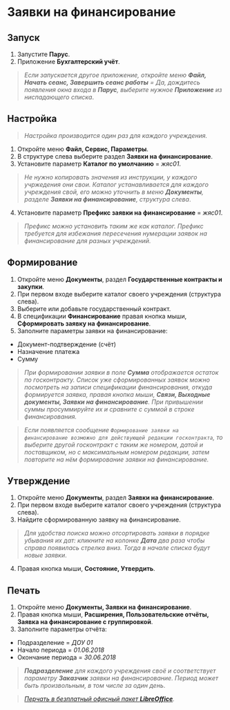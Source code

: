 # Заявки на финансирование

## Запуск

1. Запустите **Парус**.
2. Приложение **Бухгалтерский учёт**.

> _Если запускается другое приложение, откройте меню **Файл, Начать сеанс, Завершить сеанс работы** = Да, дождитесь появления окна входа в **Парус**, выберите нужное **Приложение** из ниспадающего списка_.

## Настройка

> _Настройка производится один раз для каждого учреждения._

1. Откройте меню **Файл, Сервис, Параметры**.
2. В структуре слева выберите раздел **Заявки на финансирование**.
3. Установите параметр **Каталог по умолчанию** = _жяс01_.

> _Не нужно копировать значения из инструкции, у каждого учржедения они свои. Каталог устанавливается для каждого учреждения свой, его можно уточнить в меню **Документы**, разделе **Заявки на финансирование**, структура слева_.

4. Установите параметр **Префикс заявки на финансирование** = _жяс01_.

> _Префикс можно установить таким же как каталог. Префикс требуется для избежания пересечения нумерации заявок на финансирование для разных учреждений._

## Формирование

1. Откройте меню **Документы**, раздел **Государственные контракты и закупки**.
2. При первом входе выберите каталог своего учреждения (структура слева).
3. Выберите или добавьте государственный контракт.
4. В спецификации **Финансирование** правая кнопка мыши, **Сформировать заявку на финансирование**.
5. Заполните параметры заявки на финансирование:
* Документ-подтверждение (счёт)
* Назначение платежа
* Сумму

> _При формировании заявки в поле **Сумма** отображается остаток по госконтракту. Список уже сформированных заявок можно посмотреть на записи спецификации финансирования, откуда формируется заявка, правая кнопка мыши, **Связи, Выходные документы, Заявки на финансирование**. При привышении суммы просуммируйте их и сравните с суммой в строке финансирования._

> _Если появляется сообщение `Формирование заявки на финансирование возможно для действующей редакции госконтракта`, то выберите другой госконтракт с таким же номером, датой и поставщиком, но с максимальным номером редакции, затем повторите на нём формирование заявки на финансирование._

## Утверждение

1. Откройте меню **Документы**, раздел **Заявки на финансирование**.
2. При первом входе выберите каталог своего учреждения (структура слева).
3. Найдите сформированную заявку на финансирование.

> _Для удобства поиска можно отсортировать заявки в порядке убывания их дат: кликните на колонке **Дата** два раза чтобы справа появилась стрелка вниз. Тогда в начале списка будут новые заявки_. 

4. Правая кнопка мыши, **Состояние, Утвердить**.

## Печать

1. Откройте меню **Документы, Заявки на финансирование**.
2. Правая кнопка мыши, **Расширения, Пользовательские отчёты, Заявка на финансирование с группировкой**.
3. Заполните параметры отчёта:
* Подразделение = _ДОУ 01_
* Начало периода = _01.06.2018_
* Окончание периода = _30.06.2018_

> _**Подразделение** для каждого учреждения своё и соответствует параметру **Заказчик** заявки на финансирование. Период может быть произвольным, в том числе за один день_.

> _[Перчать в безплатный офисный пакет **LibreOffice**](docs/libreoffice.md)._